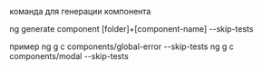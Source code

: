 команда для генерации компонента


ng generate component [folder]+[component-name] --skip-tests

пример
ng g c components/global-error --skip-tests
ng g c components/modal --skip-tests

